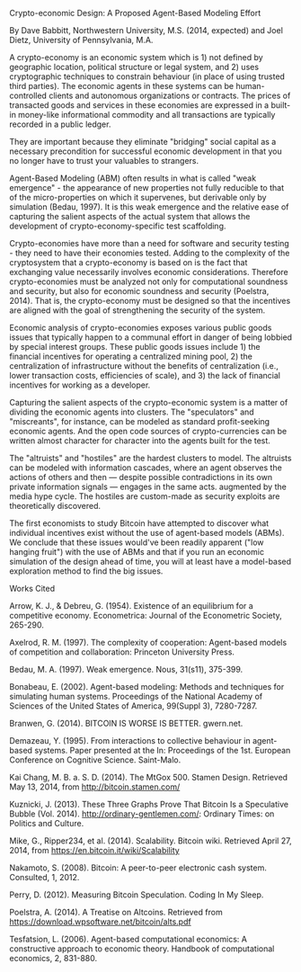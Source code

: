 Crypto-economic Design: A Proposed Agent-Based Modeling Effort

By Dave Babbitt, Northwestern University, M.S. (2014, expected) and Joel Dietz, University of Pennsylvania, M.A.

A crypto-economy is an economic system which is 1) not defined by geographic location, political structure or legal system, and 2) uses cryptographic techniques to constrain behaviour (in place of using trusted third parties). The economic agents in these systems can be human-controlled clients and autonomous organizations or contracts. The prices of transacted goods and services in these economies are expressed in a built-in money-like informational commodity and all transactions are typically recorded in a public ledger.

They are important because they eliminate "bridging" social capital as a necessary precondition for successful economic development in that you no longer have to trust your valuables to strangers.

Agent-Based Modeling (ABM) often results in what is called "weak emergence" - the appearance of new properties not fully reducible to that of the micro-properties on which it supervenes, but derivable only by simulation (Bedau, 1997). It is this weak emergence and the relative ease of capturing the salient aspects of the actual system that allows the development of crypto-economy-specific test scaffolding.

Crypto-economies have more than a need for software and security testing - they need to have their economies tested. Adding to the complexity of the cryptosystem that a crypto-economy is based on is the fact that exchanging value necessarily involves economic considerations. Therefore crypto-economies must be analyzed not only for computational soundness and security, but also for economic soundness and security (Poelstra, 2014). That is, the crypto-economy must be designed so that the incentives are aligned with the goal of strengthening the security of the system.

Economic analysis of crypto-economies exposes various public goods issues that typically happen to a communal effort in danger of being lobbied by special interest groups.  These public goods issues include 1) the financial incentives for operating a centralized mining pool, 2) the centralization of infrastructure without the benefits of centralization (i.e., lower transaction costs, efficiencies of scale), and 3) the lack of financial incentives for working as a developer.

Capturing the salient aspects of the crypto-economic system is a matter of dividing the economic agents into clusters. The "speculators" and "miscreants", for instance, can be modeled as standard profit-seeking economic agents. And the open code sources of crypto-currencies can be written almost character for character into the agents built for the test.

The "altruists" and "hostiles" are the hardest clusters to model. The altruists can be modeled with information cascades, where an agent observes the actions of others and then — despite possible contradictions in its own private information signals — engages in the same acts. augmented by the media hype cycle. The hostiles are custom-made as security exploits are theoretically discovered.

The first economists to study Bitcoin have attempted to discover what individual incentives exist without the use of agent-based models (ABMs). We conclude that these issues would've been readily apparent ("low hanging fruit") with the use of ABMs and that if you run an economic simulation of the design ahead of time, you will at least have a model-based exploration method to find the big issues.


Works Cited

Arrow, K. J., & Debreu, G. (1954). Existence of an equilibrium for a competitive economy. Econometrica: Journal of the Econometric Society, 265-290.

Axelrod, R. M. (1997). The complexity of cooperation: Agent-based models of competition and collaboration: Princeton University Press.

Bedau, M. A. (1997). Weak emergence. Nous, 31(s11), 375-399.

Bonabeau, E. (2002). Agent-based modeling: Methods and techniques for simulating human systems. Proceedings of the National Academy of Sciences of the United States of America, 99(Suppl 3), 7280-7287.

Branwen, G. (2014). BITCOIN IS WORSE IS BETTER. gwern.net.

Demazeau, Y. (1995). From interactions to collective behaviour in agent-based systems. Paper presented at the In: Proceedings of the 1st. European Conference on Cognitive Science. Saint-Malo.

Kai Chang, M. B. a. S. D. (2014). The MtGox 500. Stamen Design.  Retrieved May 13, 2014, from http://bitcoin.stamen.com/

Kuznicki, J. (2013). These Three Graphs Prove That Bitcoin Is a Speculative Bubble (Vol. 2014). http://ordinary-gentlemen.com/: Ordinary Times: on Politics and Culture.

Mike, G., Ripper234, et al. (2014). Scalability. Bitcoin wiki.  Retrieved April 27, 2014, from https://en.bitcoin.it/wiki/Scalability

Nakamoto, S. (2008). Bitcoin: A peer-to-peer electronic cash system. Consulted, 1, 2012.

Perry, D. (2012). Measuring Bitcoin Speculation. Coding In My Sleep.

Poelstra, A. (2014). A Treatise on Altcoins.  Retrieved from https://download.wpsoftware.net/bitcoin/alts.pdf

Tesfatsion, L. (2006). Agent-based computational economics: A constructive approach to economic theory. Handbook of computational economics, 2, 831-880. 
